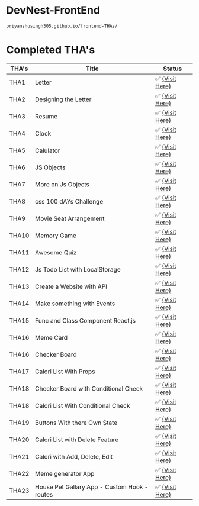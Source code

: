 # DevNest-FrontEnd

```bash
priyanshusingh305.github.io/frontend-THAs/
```

# Completed THA's

|THA's| Title                         | Status                                                                |
|--| ------------------------------ | --------------------------------------------------------------------- |
|THA1| Letter                         | ✅ [(Visit Here)](https://priyanshusingh305.github.io/frontend-THAs/DAY01)  |
|THA2| Designing the Letter           | ✅ [(Visit Here)](https://priyanshusingh305.github.io/frontend-THAs/DAY02)  |
|THA3| Resume                         | ✅ [(Visit Here)](https://priyanshusingh305.github.io/frontend-THAs/DAY03)  |
|THA4| Clock                          | ✅ [(Visit Here)](https://priyanshusingh305.github.io/frontend-THAs/DAY04)  |
|THA5| Calulator                      | ✅ [(Visit Here)](https://priyanshusingh305.github.io/frontend-THAs/DAY05)  |
|THA6| JS Objects                     | ✅ [(Visit Here)](https://priyanshusingh305.github.io/frontend-THAs/DAY06)  |
|THA7| More on Js Objects             | ✅ [(Visit Here)](https://priyanshusingh305.github.io/frontend-THAs/DAY07)  |
|THA8| css 100 dAYs Challenge         | ✅ [(Visit Here)](https://priyanshusingh305.github.io/frontend-THAs/DAY08)  |
|THA9| Movie Seat Arrangement         | ✅ [(Visit Here)](https://priyanshusingh305.github.io/frontend-THAs/DAY09)  |
|THA10| Memory Game                    | ✅ [(Visit Here)](https://priyanshusingh305.github.io/frontend-THAs0) |
|THA11| Awesome Quiz                   | ✅ [(Visit Here)](https://priyanshusingh305.github.io/frontend-THAs1) |
|THA12| Js Todo List with LocalStorage | ✅ [(Visit Here)](https://priyanshusingh305.github.io/frontend-THAs2) |
|THA13| Create a Website with API      | ✅ [(Visit Here)](https://priyanshusingh305.github.io/frontend-THAs3) |
|THA14| Make something with Events      | ✅ [(Visit Here)](https://priyanshusingh305.github.io/frontend-THAs4) |
|THA15| Func and Class Component React.js      | ✅ [(Visit Here)](https://nqftx.csb.app/) |
|THA16| Meme Card                         | ✅ [(Visit Here)](https://zn0s1.csb.app/) |
|THA16| Checker Board                    | ✅ [(Visit Here)](https://c8hso.csb.app/) |
|THA17| Calori List With Props                   | ✅ [(Visit Here)](https://csb-66d90.vercel.app/) |
|THA18| Checker Board with Conditional Check  | ✅ [(Visit Here)](https://ohqtx.csb.app/) |
|THA18| Calori List With Conditional Check                   | ✅ [(Visit Here)](https://o8e9q.csb.app/) |
|THA19| Buttons With there Own State                   | ✅ [(Visit Here)](https://joqog.csb.app/) |
|THA20| Calori List with Delete Feature                   | ✅ [(Visit Here)](https://7ochz.csb.app/) |
|THA21| Calori with Add, Delete, Edit  | ✅ [(Visit Here)](https://priyanshusingh305.github.io/frontend-THAs/DAY21/build/) |
|THA22| Meme generator App             | ✅ [(Visit Here)](https://priyanshusingh305.github.io/frontend-THAs/DAY22/build/) |
|THA23| House Pet Gallary App - Custom Hook - routes | ✅ [(Visit Here)](https://priyanshusingh305.github.io/frontend-THAs/DAY23/build/) |



